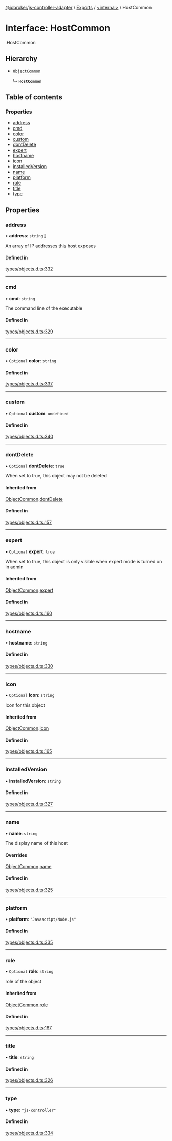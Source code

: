 [@iobroker/js-controller-adapter](../README.md) / [Exports](../modules.md) / [<internal\>](../modules/internal_.md) / HostCommon

# Interface: HostCommon

[<internal>](../modules/internal_.md).HostCommon

## Hierarchy

- [`ObjectCommon`](internal_.ObjectCommon.md)

  ↳ **`HostCommon`**

## Table of contents

### Properties

- [address](internal_.HostCommon.md#address)
- [cmd](internal_.HostCommon.md#cmd)
- [color](internal_.HostCommon.md#color)
- [custom](internal_.HostCommon.md#custom)
- [dontDelete](internal_.HostCommon.md#dontdelete)
- [expert](internal_.HostCommon.md#expert)
- [hostname](internal_.HostCommon.md#hostname)
- [icon](internal_.HostCommon.md#icon)
- [installedVersion](internal_.HostCommon.md#installedversion)
- [name](internal_.HostCommon.md#name)
- [platform](internal_.HostCommon.md#platform)
- [role](internal_.HostCommon.md#role)
- [title](internal_.HostCommon.md#title)
- [type](internal_.HostCommon.md#type)

## Properties

### address

• **address**: `string`[]

An array of IP addresses this host exposes

#### Defined in

[types/objects.d.ts:332](https://github.com/ioBroker/ioBroker.js-controller/blob/57263052/packages/types/objects.d.ts#L332)

___

### cmd

• **cmd**: `string`

The command line of the executable

#### Defined in

[types/objects.d.ts:329](https://github.com/ioBroker/ioBroker.js-controller/blob/57263052/packages/types/objects.d.ts#L329)

___

### color

• `Optional` **color**: `string`

#### Defined in

[types/objects.d.ts:337](https://github.com/ioBroker/ioBroker.js-controller/blob/57263052/packages/types/objects.d.ts#L337)

___

### custom

• `Optional` **custom**: `undefined`

#### Defined in

[types/objects.d.ts:340](https://github.com/ioBroker/ioBroker.js-controller/blob/57263052/packages/types/objects.d.ts#L340)

___

### dontDelete

• `Optional` **dontDelete**: ``true``

When set to true, this object may not be deleted

#### Inherited from

[ObjectCommon](internal_.ObjectCommon.md).[dontDelete](internal_.ObjectCommon.md#dontdelete)

#### Defined in

[types/objects.d.ts:157](https://github.com/ioBroker/ioBroker.js-controller/blob/57263052/packages/types/objects.d.ts#L157)

___

### expert

• `Optional` **expert**: ``true``

When set to true, this object is only visible when expert mode is turned on in admin

#### Inherited from

[ObjectCommon](internal_.ObjectCommon.md).[expert](internal_.ObjectCommon.md#expert)

#### Defined in

[types/objects.d.ts:160](https://github.com/ioBroker/ioBroker.js-controller/blob/57263052/packages/types/objects.d.ts#L160)

___

### hostname

• **hostname**: `string`

#### Defined in

[types/objects.d.ts:330](https://github.com/ioBroker/ioBroker.js-controller/blob/57263052/packages/types/objects.d.ts#L330)

___

### icon

• `Optional` **icon**: `string`

Icon for this object

#### Inherited from

[ObjectCommon](internal_.ObjectCommon.md).[icon](internal_.ObjectCommon.md#icon)

#### Defined in

[types/objects.d.ts:165](https://github.com/ioBroker/ioBroker.js-controller/blob/57263052/packages/types/objects.d.ts#L165)

___

### installedVersion

• **installedVersion**: `string`

#### Defined in

[types/objects.d.ts:327](https://github.com/ioBroker/ioBroker.js-controller/blob/57263052/packages/types/objects.d.ts#L327)

___

### name

• **name**: `string`

The display name of this host

#### Overrides

[ObjectCommon](internal_.ObjectCommon.md).[name](internal_.ObjectCommon.md#name)

#### Defined in

[types/objects.d.ts:325](https://github.com/ioBroker/ioBroker.js-controller/blob/57263052/packages/types/objects.d.ts#L325)

___

### platform

• **platform**: ``"Javascript/Node.js"``

#### Defined in

[types/objects.d.ts:335](https://github.com/ioBroker/ioBroker.js-controller/blob/57263052/packages/types/objects.d.ts#L335)

___

### role

• `Optional` **role**: `string`

role of the object

#### Inherited from

[ObjectCommon](internal_.ObjectCommon.md).[role](internal_.ObjectCommon.md#role)

#### Defined in

[types/objects.d.ts:167](https://github.com/ioBroker/ioBroker.js-controller/blob/57263052/packages/types/objects.d.ts#L167)

___

### title

• **title**: `string`

#### Defined in

[types/objects.d.ts:326](https://github.com/ioBroker/ioBroker.js-controller/blob/57263052/packages/types/objects.d.ts#L326)

___

### type

• **type**: ``"js-controller"``

#### Defined in

[types/objects.d.ts:334](https://github.com/ioBroker/ioBroker.js-controller/blob/57263052/packages/types/objects.d.ts#L334)
